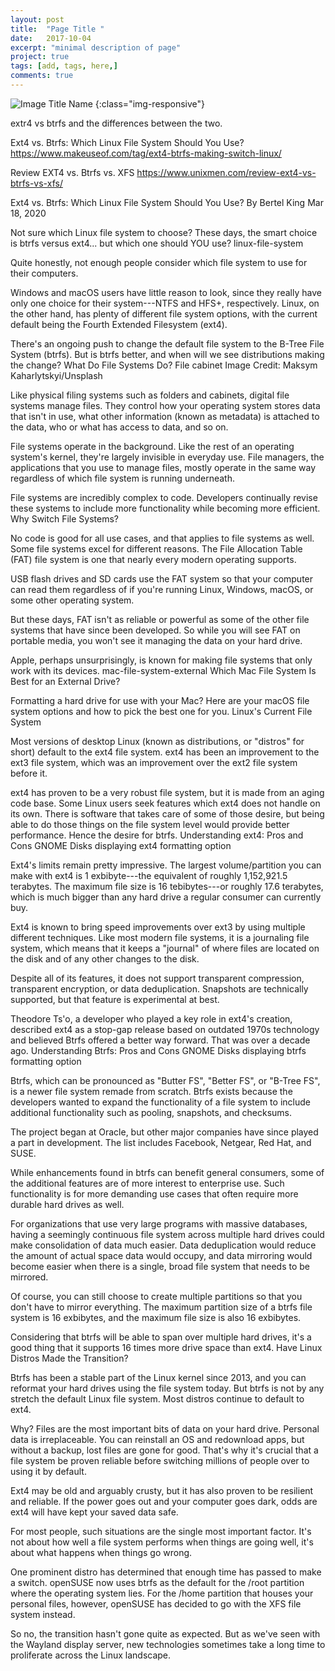 ```yaml
---
layout: post
title:  "Page Title "
date:   2017-10-04
excerpt: "minimal description of page"
project: true
tags: [add, tags, here,]
comments: true
---
```


![Image Title Name](/assets/img/blog/<image-name>)
{:class="img-responsive"}


 extr4 vs btrfs and the differences between the two.  

Ext4 vs. Btrfs: Which Linux File System Should You Use?
https://www.makeuseof.com/tag/ext4-btrfs-making-switch-linux/


Review EXT4 vs. Btrfs vs. XFS
https://www.unixmen.com/review-ext4-vs-btrfs-vs-xfs/


Ext4 vs. Btrfs: Which Linux File System Should You Use?
By Bertel King
Mar 18, 2020

Not sure which Linux file system to choose? These days, the smart choice is btrfs versus ext4... but which one should YOU use?
linux-file-system

Quite honestly, not enough people consider which file system to use for their computers.

Windows and macOS users have little reason to look, since they really have only one choice for their system---NTFS and HFS+, respectively. Linux, on the other hand, has plenty of different file system options, with the current default being the Fourth Extended Filesystem (ext4).

There's an ongoing push to change the default file system to the B-Tree File System (btrfs). But is btrfs better, and when will we see distributions making the change?
What Do File Systems Do?
File cabinet
Image Credit: Maksym Kaharlytskyi/Unsplash

Like physical filing systems such as folders and cabinets, digital file systems manage files. They control how your operating system stores data that isn't in use, what other information (known as metadata) is attached to the data, who or what has access to data, and so on.

File systems operate in the background. Like the rest of an operating system's kernel, they're largely invisible in everyday use. File managers, the applications that you use to manage files, mostly operate in the same way regardless of which file system is running underneath.

File systems are incredibly complex to code. Developers continually revise these systems to include more functionality while becoming more efficient.
Why Switch File Systems?

No code is good for all use cases, and that applies to file systems as well. Some file systems excel for different reasons. The File Allocation Table (FAT) file system is one that nearly every modern operating supports.

USB flash drives and SD cards use the FAT system so that your computer can read them regardless of if you're running Linux, Windows, macOS, or some other operating system.

But these days, FAT isn't as reliable or powerful as some of the other file systems that have since been developed. So while you will see FAT on portable media, you won't see it managing the data on your hard drive.

Apple, perhaps unsurprisingly, is known for making file systems that only work with its devices.
mac-file-system-external
Which Mac File System Is Best for an External Drive?

Formatting a hard drive for use with your Mac? Here are your macOS file system options and how to pick the best one for you.
Linux's Current File System

Most versions of desktop Linux (known as distributions, or "distros" for short) default to the ext4 file system. ext4 has been an improvement to the ext3 file system, which was an improvement over the ext2 file system before it.

ext4 has proven to be a very robust file system, but it is made from an aging code base. Some Linux users seek features which ext4 does not handle on its own. There is software that takes care of some of those desire, but being able to do those things on the file system level would provide better performance. Hence the desire for btrfs.
Understanding ext4: Pros and Cons
GNOME Disks displaying ext4 formatting option

Ext4's limits remain pretty impressive. The largest volume/partition you can make with ext4 is 1 exbibyte---the equivalent of roughly 1,152,921.5 terabytes. The maximum file size is 16 tebibytes---or roughly 17.6 terabytes, which is much bigger than any hard drive a regular consumer can currently buy.

Ext4 is known to bring speed improvements over ext3 by using multiple different techniques. Like most modern file systems, it is a journaling file system, which means that it keeps a "journal" of where files are located on the disk and of any other changes to the disk.

Despite all of its features, it does not support transparent compression, transparent encryption, or data deduplication. Snapshots are technically supported, but that feature is experimental at best.

Theodore Ts'o, a developer who played a key role in ext4's creation, described ext4 as a stop-gap release based on outdated 1970s technology and believed Btrfs offered a better way forward. That was over a decade ago.
Understanding Btrfs: Pros and Cons
GNOME Disks displaying btrfs formatting option

Btrfs, which can be pronounced as "Butter FS", "Better FS", or "B-Tree FS", is a newer file system remade from scratch. Btrfs exists because the developers wanted to expand the functionality of a file system to include additional functionality such as pooling, snapshots, and checksums.

The project began at Oracle, but other major companies have since played a part in development. The list includes Facebook, Netgear, Red Hat, and SUSE.

While enhancements found in btrfs can benefit general consumers, some of the additional features are of more interest to enterprise use. Such functionality is for more demanding use cases that often require more durable hard drives as well.

For organizations that use very large programs with massive databases, having a seemingly continuous file system across multiple hard drives could make consolidation of data much easier. Data deduplication would reduce the amount of actual space data would occupy, and data mirroring would become easier when there is a single, broad file system that needs to be mirrored.

Of course, you can still choose to create multiple partitions so that you don't have to mirror everything. The maximum partition size of a btrfs file system is 16 exbibytes, and the maximum file size is also 16 exbibytes.

Considering that btrfs will be able to span over multiple hard drives, it's a good thing that it supports 16 times more drive space than ext4.
Have Linux Distros Made the Transition?

Btrfs has been a stable part of the Linux kernel since 2013, and you can reformat your hard drives using the file system today. But btrfs is not by any stretch the default Linux file system. Most distros continue to default to ext4.

Why? Files are the most important bits of data on your hard drive. Personal data is irreplaceable. You can reinstall an OS and redownload apps, but without a backup, lost files are gone for good. That's why it's crucial that a file system be proven reliable before switching millions of people over to using it by default.

Ext4 may be old and arguably crusty, but it has also proven to be resilient and reliable. If the power goes out and your computer goes dark, odds are ext4 will have kept your saved data safe.

For most people, such situations are the single most important factor. It's not about how well a file system performs when things are going well, it's about what happens when things go wrong.

One prominent distro has determined that enough time has passed to make a switch. openSUSE now uses btrfs as the default for the /root partition where the operating system lies. For the /home partition that houses your personal files, however, openSUSE has decided to go with the XFS file system instead.

So no, the transition hasn't gone quite as expected. But as we've seen with the Wayland display server, new technologies sometimes take a long time to proliferate across the Linux landscape.
